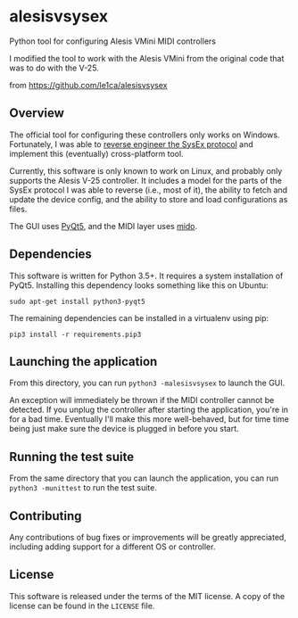 # alesisvsysex

Python tool for configuring Alesis VMini MIDI controllers

I modified the tool to work with the Alesis VMini from the original code that was to do with the V-25.


from https://github.com/le1ca/alesisvsysex



## Overview

The official tool for configuring these controllers only works on Windows. Fortunately, I was able to [reverse engineer the SysEx protocol](https://lo.calho.st/projects/reverse-engineering-the-alesis-v-series-sysex-protocol/) and implement this (eventually) cross-platform tool.

Currently, this software is only known to work on Linux, and probably only supports the Alesis V-25 controller. It includes a model for the parts of the SysEx protocol I was able to reverse (i.e., most of it), the ability to fetch and update the device config, and the ability to store and load configurations as files.

The GUI uses [PyQt5](http://pyqt.sourceforge.net/Docs/PyQt5/), and the MIDI layer uses [mido](https://mido.readthedocs.io/en/latest/).

## Dependencies

This software is written for Python 3.5+. It requires a system installation of PyQt5. Installing this dependency looks something like this on Ubuntu:

`sudo apt-get install python3-pyqt5`

The remaining dependencies can be installed in a virtualenv using pip:

`pip3 install -r requirements.pip3`

## Launching the application

From this directory, you can run `python3 -malesisvsysex` to launch the GUI.

An exception will immediately be thrown if the MIDI controller cannot be detected. If you unplug the controller after starting the application, you're in for a bad time. Eventually I'll make this more well-behaved, but for time time being just make sure the device is plugged in before you start.

## Running the test suite

From the same directory that you can launch the application, you can run `python3 -munittest` to run the test suite.

## Contributing

Any contributions of bug fixes or improvements will be greatly appreciated, including adding support for a different OS or controller.

## License

This software is released under the terms of the MIT license. A copy of the license can be found in the `LICENSE` file.

